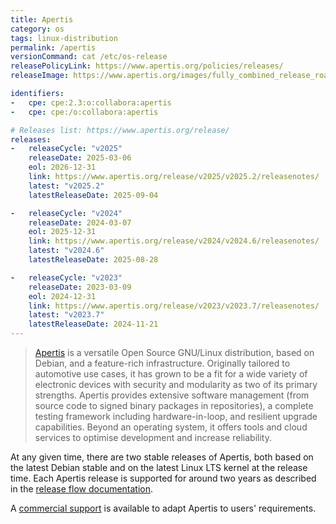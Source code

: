 ```yaml
---
title: Apertis
category: os
tags: linux-distribution
permalink: /apertis
versionCommand: cat /etc/os-release
releasePolicyLink: https://www.apertis.org/policies/releases/
releaseImage: https://www.apertis.org/images/fully_combined_release_roadmap.svg

identifiers:
-   cpe: cpe:2.3:o:collabora:apertis
-   cpe: cpe:/o:collabora:apertis

# Releases list: https://www.apertis.org/release/
releases:
-   releaseCycle: "v2025"
    releaseDate: 2025-03-06
    eol: 2026-12-31
    link: https://www.apertis.org/release/v2025/v2025.2/releasenotes/
    latest: "v2025.2"
    latestReleaseDate: 2025-09-04

-   releaseCycle: "v2024"
    releaseDate: 2024-03-07
    eol: 2025-12-31
    link: https://www.apertis.org/release/v2024/v2024.6/releasenotes/
    latest: "v2024.6"
    latestReleaseDate: 2025-08-28

-   releaseCycle: "v2023"
    releaseDate: 2023-03-09
    eol: 2024-12-31
    link: https://www.apertis.org/release/v2023/v2023.7/releasenotes/
    latest: "v2023.7"
    latestReleaseDate: 2024-11-21
---
```


> [Apertis](https://www.apertis.org/) is a versatile Open Source GNU/Linux distribution,
> based on Debian, and a feature-rich infrastructure. Originally tailored to automotive use
> cases, it has grown to be a fit for a wide variety of electronic devices with security and
> modularity as two of its primary strengths. Apertis provides extensive software management
> (from source code to signed binary packages in repositories), a complete testing framework
> including hardware-in-loop, and resilient upgrade capabilities. Beyond an operating system,
> it offers tools and cloud services to optimise development and increase reliability.

At any given time, there are two stable releases of Apertis, both based on the latest Debian
stable and on the latest Linux LTS kernel at the release time.
Each Apertis release is supported for around two years as described in the
[release flow documentation](https://www.apertis.org/policies/release-flow/).

A [commercial support](https://www.apertis.org/overview/commercial-support/) is available
to adapt Apertis to users' requirements.
